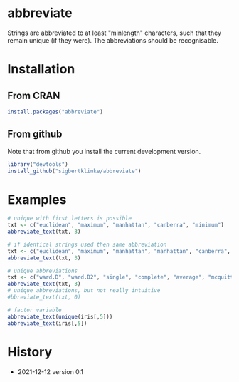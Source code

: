 # abbreviate

Strings are abbreviated to at least "minlength" characters, such that they remain unique (if they were). The abbreviations should be recognisable.

# Installation  

## From CRAN

```R
install.packages("abbreviate")
```

## From github

Note that from github you install the current development version.

```R
library("devtools")
install_github("sigbertklinke/abbreviate")
```

# Examples


```R
# unique with first letters is possible
txt <- c("euclidean", "maximum", "manhattan", "canberra", "minimum")
abbreviate_text(txt, 3)
```

```R
# if identical strings used then same abbreviation
txt <- c("euclidean", "maximum", "manhattan", "manhattan", "canberra", "minimum")
abbreviate_text(txt, 3)
```

```R
# unique abbreviations
txt <- c("ward.D", "ward.D2", "single", "complete", "average", "mcquitty", "median", "centroid")
abbreviate_text(txt, 3)
# unique abbreviations, but not really intuitive
#bbreviate_text(txt, 0)
```

```R
# factor variable
abbreviate_text(unique(iris[,5]))
abbreviate_text(iris[,5])
```

# History
  * 2021-12-12 version 0.1 
